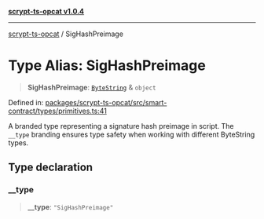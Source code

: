 [**scrypt-ts-opcat v1.0.4**](../README.md)

***

[scrypt-ts-opcat](../README.md) / SigHashPreimage

# Type Alias: SigHashPreimage

> **SigHashPreimage**: [`ByteString`](ByteString.md) & `object`

Defined in: [packages/scrypt-ts-opcat/src/smart-contract/types/primitives.ts:41](https://github.com/OPCAT-Labs/ts-tools/blob/528986f3e4ac436a160988491680cf191c0bf231/packages/scrypt-ts-opcat/src/smart-contract/types/primitives.ts#L41)

A branded type representing a signature hash preimage in script.
The `__type` branding ensures type safety when working with different ByteString types.

## Type declaration

### \_\_type

> **\_\_type**: `"SigHashPreimage"`

